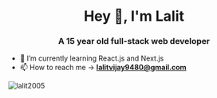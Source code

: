 <h1 align="center">Hey 👋, I'm Lalit</h1>
<h3 align="center">A 15 year old full-stack web developer</h3>

- 🌱 I’m currently learning React.js and Next.js
- 📫 How to reach me -> **lalitvijay9480@gmail.com**  

<p><img align="center" src="https://github-readme-stats.vercel.app/api/top-langs?username=lalit2005&show_icons=true&locale=en&layout=compact" alt="lalit2005" /></p>
